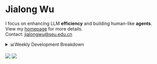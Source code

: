 #  Jialong Wu

I focus on enhancing LLM **efficiency** and building human-like **agents**.<br>
View my [homepage](https://callanwu.github.io/) for more details. <br>
Contact: jialongwu@seu.edu.cn

<details><summary>📊Weekly Development Breakdown</summary>

<!--START_SECTION:waka-->

```txt
From: 06 May 2025 - To: 13 May 2025

Total Time: 59 hrs 14 mins

Python     41 hrs 48 mins  █████████████████▓░░░░░░░   70.58 %
JSON       15 hrs 17 mins  ██████▒░░░░░░░░░░░░░░░░░░   25.83 %
Bash       1 hr 13 mins    ▓░░░░░░░░░░░░░░░░░░░░░░░░   02.05 %
Markdown   29 mins         ▒░░░░░░░░░░░░░░░░░░░░░░░░   00.83 %
Other      13 mins         ░░░░░░░░░░░░░░░░░░░░░░░░░   00.39 %
```

<!--END_SECTION:waka-->

[![wakatime](https://wakatime.com/badge/user/c6720b29-9431-4a60-bc9d-e1fb2b6bd65f.svg)](https://wakatime.com/@c6720b29-9431-4a60-bc9d-e1fb2b6bd65f)
</details>

[![](https://img.shields.io/badge/Google%20Scholar-4385FE.svg?&color=d6d6d6&style=flat-square&logo=google-scholar)](https://scholar.google.com/citations?user=6eg2m4YAAAAJ)
![](https://komarev.com/ghpvc/?username=callanwu)

